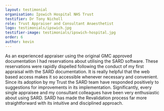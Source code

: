```yaml
---
layout: testimonial
organisation: Ipswich Hospital NHS Trust
testifier: Dr Tony Nicholl
role: Trust Appraiser and Consultant Anaesthetist
logo: testimonials/ipswich.jpg
testifier-image: testimonials/ipswich-hospital.jpg
order: 6
author: kevin
---
```


As an experienced appraiser using the original GMC approved documentation I had reservations about utilising the SARD software. These reservations were rapidly dispelled following the conduct of my first appraisal with the SARD documentation. It is really helpful that the web based access makes it so accessible whenever necessary and convenient. Since its adoption by my Trust the SARD team have responded positively to suggestions for improvements in its implementation. Significantly,  every single appraisee and my consultant colleagues have been very enthusiastic about using SARD. SARD has made the Revalidation process far more straightforward with its intuitive and disciplined approach.
